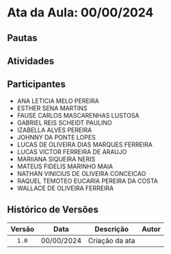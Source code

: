 # Ata da Aula: 00/00/2024

## Pautas

## Atividades


## Participantes

- ANA LETICIA MELO PEREIRA
- ESTHER SENA MARTINS
- FAUSE CARLOS MASCARENHAS LUSTOSA
- GABRIEL REIS SCHEIDT PAULINO
- IZABELLA ALVES PEREIRA
- JOHNNY DA PONTE LOPES
- LUCAS DE OLIVEIRA DIAS MARQUES FERREIRA
- LUCAS VICTOR FERREIRA DE ARAUJO
- MARIIANA SIQUEIRA NERIS
- MATEUS FIDELIS MARINHO MAIA
- NATHAN VINICIUS DE OLIVEIRA CONCEICAO
- RAQUEL TEMOTEO EUCARIA PEREIRA DA COSTA
- WALLACE DE OLIVEIRA FERREIRA

## Histórico de Versões

| Versão | Data | Descrição | Autor |
| :----: | ---- | --------- | ----- |
| `1.0`  |00/00/2024| Criação da ata | |






